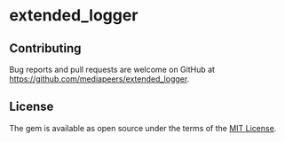 # extended_logger

## Contributing

Bug reports and pull requests are welcome on GitHub at https://github.com/mediapeers/extended_logger.


## License

The gem is available as open source under the terms of the [MIT License](http://opensource.org/licenses/MIT).

